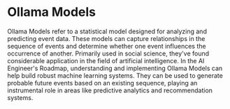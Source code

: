 # Ollama Models

Ollama Models refer to a statistical model designed for analyzing and predicting event data. These models can capture relationships in the sequence of events and determine whether one event influences the occurrence of another. Primarily used in social science, they've found considerable application in the field of artificial intelligence. In the AI Engineer's Roadmap, understanding and implementing Ollama Models can help build robust machine learning systems. They can be used to generate probable future events based on an existing sequence, playing an instrumental role in areas like predictive analytics and recommendation systems.
